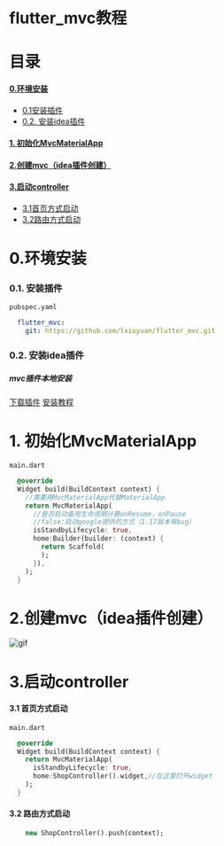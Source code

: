 # flutter_mvc教程
# 目录

#### [0.环境安装](https://github.com/lxiuyuan/flutter_mvc/blob/master/JC.md#0%E7%8E%AF%E5%A2%83%E5%AE%89%E8%A3%85)
* [0.1安装插件](https://github.com/lxiuyuan/flutter_mvc/blob/master/JC.md#01-%E5%AE%89%E8%A3%85%E6%8F%92%E4%BB%B6)
* [0.2. 安装idea插件](https://github.com/lxiuyuan/flutter_mvc/blob/master/JC.md#02-%E5%AE%89%E8%A3%85idea%E6%8F%92%E4%BB%B6)
#### [1. 初始化MvcMaterialApp](https://github.com/lxiuyuan/flutter_mvc/blob/master/JC.md#1-%E5%88%9D%E5%A7%8B%E5%8C%96mvcmaterialapp)
#### [2.创建mvc（idea插件创建）](https://github.com/lxiuyuan/flutter_mvc/blob/master/JC.md#2%E5%88%9B%E5%BB%BAmvcidea%E6%8F%92%E4%BB%B6%E5%88%9B%E5%BB%BA)
#### [3.启动controller](https://github.com/lxiuyuan/flutter_mvc/blob/master/JC.md#3%E5%90%AF%E5%8A%A8controller-1)
* [3.1首页方式启动](https://github.com/lxiuyuan/flutter_mvc/blob/master/JC.md#31-%E9%A6%96%E9%A1%B5%E6%96%B9%E5%BC%8F%E5%90%AF%E5%8A%A8)
* [3.2路由方式启动](https://github.com/lxiuyuan/flutter_mvc/blob/master/JC.md#31-%E9%A6%96%E9%A1%B5%E6%96%B9%E5%BC%8F%E5%90%AF%E5%8A%A8)


# 0.环境安装
### 0.1. 安装插件
`pubspec.yaml`
```yaml
  flutter_mvc:
    git: https://github.com/lxiuyuan/flutter_mvc.git
```

### 0.2. 安装idea插件
##### mvc插件本地安装
[下载插件](https://github.com/lxiuyuan/flutter_mvc/raw/master/plugin/flutter_mvc.zip)
[安装教程](https://www.jianshu.com/p/ba154b1518ec)<br/>

# 1. 初始化MvcMaterialApp
`main.dart`
```Dart
  @override
  Widget build(BuildContext context) {
    //需要用MvcMaterialApp代替MaterialApp
    return MvcMaterialApp(
      //是否启动备用生命周期计算onResume，onPause
      //false:启动google提供的方式（1.17版本有bug）
      isStandbyLifecycle: true,
      home:Builder(builder: (context) {
        return Scaffold(
        );
      }),
    );
  }
```

# 2.创建mvc（idea插件创建）

![gif](https://p6-juejin.byteimg.com/tos-cn-i-k3u1fbpfcp/a7a1537a01a545308da600250857b766~tplv-k3u1fbpfcp-zoom-1.image)


# 3.启动controller
#### 3.1 首页方式启动
`main.dart`
```Dart
  @override
  Widget build(BuildContext context) {
    return MvcMaterialApp(
      isStandbyLifecycle: true,
      home:ShopController().widget,//在这里打开widget
    );
  }
```
#### 3.2 路由方式启动
```Dart
    new ShopController().push(context);
```




